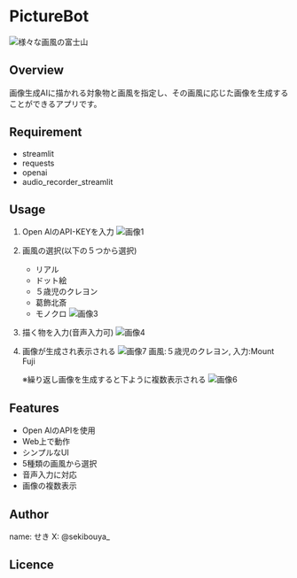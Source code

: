 # PictureBot
![様々な画風の富士山](https://github.com/sekibouya/GPT_API_PictureBot/assets/99582134/0516e3a8-6ad3-4a4c-b8ea-945d8df8dd3c)

## Overview
画像生成AIに描かれる対象物と画風を指定し、その画風に応じた画像を生成することができるアプリです。

## Requirement
* streamlit
* requests
* openai
* audio_recorder_streamlit

## Usage
1. Open AIのAPI-KEYを入力
![画像1](https://github.com/sekibouya/GPT_API_PictureBot/assets/99582134/58adbdc3-feb6-4dca-86d6-4e76ce45b7b5)

2. 画風の選択(以下の５つから選択)
   * リアル
   * ドット絵
   * ５歳児のクレヨン
   * 葛飾北斎
   * モノクロ
![画像3](https://github.com/sekibouya/GPT_API_PictureBot/assets/99582134/3a7de946-5f2a-4ce6-9128-42c99697b504)

3. 描く物を入力(音声入力可)
![画像4](https://github.com/sekibouya/GPT_API_PictureBot/assets/99582134/1693de3b-0b96-48d6-8fb7-28c83679d202)

4. 画像が生成され表示される
  ![画像7](https://github.com/sekibouya/GPT_API_PictureBot/assets/99582134/4c9bba17-419f-4dd1-8af3-49639f966d9d)
   画風:５歳児のクレヨン, 入力:Mount Fuji<br>

   ※繰り返し画像を生成すると下ように複数表示される
   ![画像6](https://github.com/sekibouya/GPT_API_PictureBot/assets/99582134/a701b594-e8ac-45bb-850f-a44a640ed5f9)

   

## Features
* Open AIのAPIを使用
* Web上で動作
* シンプルなUI
* 5種類の画風から選択
* 音声入力に対応
* 画像の複数表示

## Author
name: せき
X: @sekibouya_

## Licence


